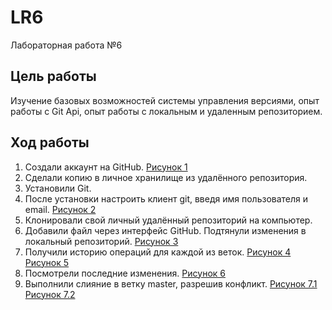 # LR6
Лабораторная работа №6

## Цель работы
Изучение базовых возможностей системы управления версиями, опыт работы с Git Api, опыт работы с локальным и удаленным репозиторием.

## Ход работы
1. Создали аккаунт на GitHub. [Рисунок 1](/images/1.jpg)
2. Сделали копию в личное хранилище из удалённого репозитория.
3. Установили Git.
4. После установки настроить клиент git, введя имя пользователя и email. [Рисунок 2](/images/2.jpg)
5. Клонировали свой личный удалённый репозиторий на компьютер.
6. Добавили файл через интерфейс GitHub. Подтянули изменения в локальный репозиторий. [Рисунок 3](/images/3.png)
7. Получили историю операций для каждой из веток. [Рисунок 4](/images/4.png) [Рисунок 5](/images/5.png)
8. Посмотрели последние изменения. [Рисунок 6](/images/6.png)
9. Выполнили слияние в ветку master, разрешив конфликт. [Рисунок 7.1](/images/7.png) [Рисунок 7.2](/images/merge.png)
